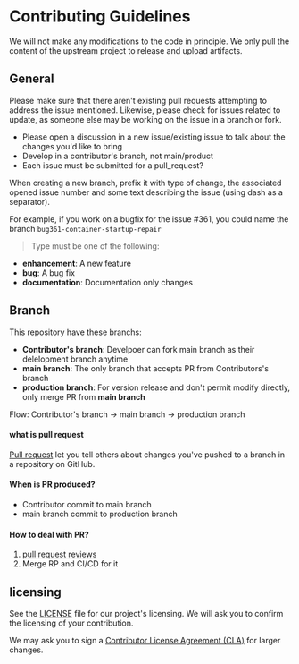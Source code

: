 # Contributing Guidelines

We will not make any modifications to the code in principle. We only pull the content of the upstream project to release and upload artifacts.

## General

Please make sure that there aren't existing pull requests attempting to address the issue mentioned. Likewise, please check for issues related to update, as someone else may be working on the issue in a branch or fork.

- Please open a discussion in a new issue/existing issue to talk about the changes you'd like to bring
- Develop in a contributor's branch, not main/product
- Each issue must be submitted for a pull_request?

When creating a new branch, prefix it with type of change, the associated opened issue number and some text describing the issue (using dash as a separator).

For example, if you work on a bugfix for the issue #361, you could name the branch `bug361-container-startup-repair`

> Type must be one of the following:

- **enhancement**: A new feature
- **bug**: A bug fix
- **documentation**: Documentation only changes

## Branch

This repository have these branchs:

- **Contributor's branch**: Develpoer can fork main branch as their delelopment branch anytime
- **main branch**: The only branch that accepts PR from Contributors's branch
- **production branch**: For version release and don't permit modify directly, only merge PR from **main branch**

Flow: Contributor's branch → main branch → production branch

#### what is pull request

[Pull request](https://docs.github.com/pull-requests) let you tell others about changes you've pushed to a branch in a repository on GitHub.

#### When is PR produced?

- Contributor commit to main branch
- main branch commit to production branch

#### How to deal with PR?

1. [pull request reviews](https://docs.github.com/en/pull-requests/collaborating-with-pull-requests/reviewing-changes-in-pull-requests/about-pull-request-reviews)
2. Merge RP and CI/CD for it

## licensing

See the [LICENSE](https://github.com/Websoft9/docker-library/blob/main/LICENSE.md) file for our project's licensing. We will ask you to confirm the licensing of your contribution.

We may ask you to sign a [Contributor License Agreement (CLA)](http://en.wikipedia.org/wiki/Contributor_License_Agreement) for larger changes.
